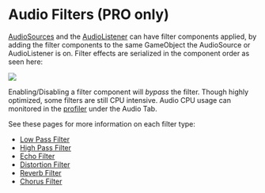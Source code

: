 Audio Filters (PRO only)
========================


[AudioSources](class-AudioSource.md) and the [AudioListener](class-AudioListener.md) can have filter components applied, by adding the filter components to the same GameObject the AudioSource or AudioListener is on. Filter effects are serialized in the component order as seen here:


![](http://docwiki.hq.unity3d.com/uploads/Main/FilterGraph1.png)  

Enabling/Disabling a filter component will _bypass_ the filter. Though highly optimized, some filters are still CPU intensive. Audio CPU usage can monitored in the [profiler](Profiler#Audio.md) under the Audio Tab.


See these pages for more information on each filter type:
* [Low Pass Filter](class-AudioLowPassFilter.md)
* [High Pass Filter](class-AudioHighPassFilter.md)
* [Echo Filter](class-AudioEchoFilter.md)
* [Distortion Filter](class-AudioDistorionFilter.md)
* [Reverb Filter](class-AudioReverbFilter.md)
* [Chorus Filter](class-AudioChorusFilter.md)

